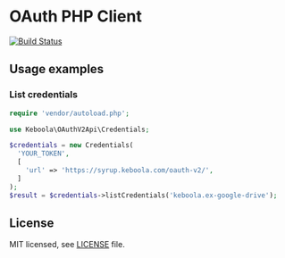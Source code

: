 # OAuth PHP Client

[![Build Status](https://travis-ci.org/keboola/oauth-v2-php-client.svg?branch=master)](https://travis-ci.org/keboola/oauth-v2-php-client)

## Usage examples

### List credentials

```php
require 'vendor/autoload.php';

use Keboola\OAuthV2Api\Credentials;

$credentials = new Credentials(
  'YOUR_TOKEN',
  [
    'url' => 'https://syrup.keboola.com/oauth-v2/',
  ]
);
$result = $credentials->listCredentials('keboola.ex-google-drive');
```


## License

MIT licensed, see [LICENSE](./LICENSE) file.
